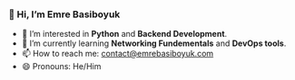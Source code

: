 ### 👋 Hi, I’m Emre Basiboyuk
- 👀 I’m interested in **Python** and **Backend Development**.
- 🌱 I’m currently learning **Networking Fundementals** and **DevOps tools**.
- 📫 How to reach me: contact@emrebasiboyuk.com
- 😄 Pronouns: He/Him

<!---
emrebboyuk/emrebboyuk is a ✨ special ✨ repository because its `README.md` (this file) appears on your GitHub profile.
You can click the Preview link to take a look at your changes.
--->
